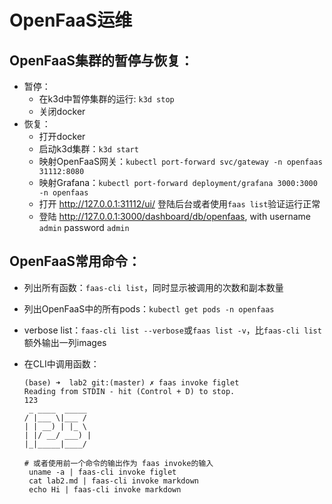 # OpenFaaS运维

## OpenFaaS集群的暂停与恢复：

- 暂停：
  - 在k3d中暂停集群的运行: `k3d stop`
  - 关闭docker
- 恢复：
  - 打开docker
  - 启动k3d集群：`k3d start`
  - 映射OpenFaaS网关：`kubectl port-forward svc/gateway -n openfaas 31112:8080`
  - 映射Grafana：`kubectl port-forward deployment/grafana 3000:3000 -n openfaas`
  - 打开 http://127.0.0.1:31112/ui/ 登陆后台或者使用`faas list`验证运行正常
  - 登陆 http://127.0.0.1:3000/dashboard/db/openfaas, with username `admin` password `admin`

## OpenFaaS常用命令：

- 列出所有函数：`faas-cli list`，同时显示被调用的次数和副本数量

- 列出OpenFaaS中的所有pods：`kubectl get pods -n openfaas`

- verbose list：`faas-cli list --verbose`或`faas list -v`，比`faas-cli list`额外输出一列images

- 在CLI中调用函数：

  ```
  (base) ➜  lab2 git:(master) ✗ faas invoke figlet
  Reading from STDIN - hit (Control + D) to stop.
  123
   _ ____  _____
  / |___ \|___ /
  | | __) | |_ \
  | |/ __/ ___) |
  |_|_____|____/
  
  # 或者使用前一个命令的输出作为 faas invoke的输入
   uname -a | faas-cli invoke figlet
   cat lab2.md | faas-cli invoke markdown
   echo Hi | faas-cli invoke markdown
  ```

  